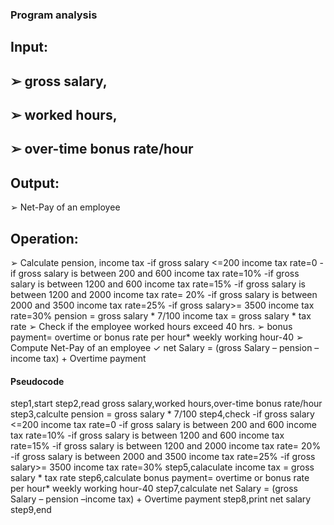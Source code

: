 ### Program analysis
## Input:
## ➢ gross salary,
## ➢ worked hours,
## ➢ over-time bonus rate/hour

## Output:
➢ Net-Pay of an employee

## Operation:
➢ Calculate pension, income tax
  -if gross salary <=200 income tax rate=0
  -if gross salary is between 200 and 600 income tax rate=10%
  -if gross salary is between 1200 and 600 income tax rate=15%
  -if gross salary is between 1200 and 2000 income tax rate= 20%
  -if gross salary is between 2000 and 3500 income tax rate=25%
  -if gross salary>= 3500 income tax rate=30%
pension = gross salary * 7/100
income tax = gross salary * tax rate
➢ Check if the employee worked hours
exceed 40 hrs.
➢ bonus payment= overtime or bonus rate per hour* weekly working hour-40
➢ Compute Net-Pay of an employee
✓ net Salary = (gross Salary – pension –
income tax) + Overtime payment

   #### Pseudocode
step1,start
step2,read gross salary,worked hours,over-time bonus rate/hour
step3,calculte pension = gross salary * 7/100 
step4,check
  -if gross salary <=200 income tax rate=0
  -if gross salary is between 200 and 600 income tax rate=10%
  -if gross salary is between 1200 and 600 income tax rate=15%
  -if gross salary is between 1200 and 2000 income tax rate= 20%
  -if gross salary is between 2000 and 3500 income tax rate=25%
  -if gross salary>= 3500 income tax rate=30%
step5,calaculate income tax = gross salary * tax rate
step6,calculate bonus payment= overtime or bonus rate per hour* weekly working hour-40
step7,calculate net Salary = (gross Salary – pension –income tax) + Overtime payment
step8,print net salary
step9,end
